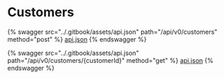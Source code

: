 # Customers

{% swagger src="../.gitbook/assets/api.json" path="/api/v0/customers" method="post" %}
[api.json](../.gitbook/assets/api.json)
{% endswagger %}

{% swagger src="../.gitbook/assets/api.json" path="/api/v0/customers/{customerId}" method="get" %}
[api.json](../.gitbook/assets/api.json)
{% endswagger %}

